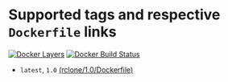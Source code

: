 # Supported tags and respective `Dockerfile` links
[![Docker Layers](https://images.microbadger.com/badges/image/ardeveloppement/rclone.svg)][microbadger]
[![Docker Build Status](https://img.shields.io/docker/build/ardeveloppement/rclone.svg)][dockerstore]

* `latest`, `1.0` [(rclone/1.0/Dockerfile)](https://github.com/ArDeveloppement/docker-images/blob/master/rclone/1.0/Dockerfile)

[microbadger]: https://microbadger.com/images/ardeveloppement/rclone
[dockerstore]: https://store.docker.com/community/images/ardeveloppement/rclone